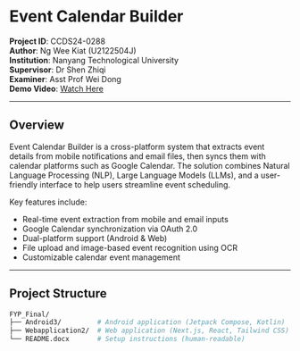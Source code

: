 # Event Calendar Builder

**Project ID**: CCDS24-0288  
**Author**: Ng Wee Kiat (U2122504J)  
**Institution**: Nanyang Technological University  
**Supervisor**: Dr Shen Zhiqi  
**Examiner**: Asst Prof Wei Dong  
**Demo Video**: [Watch Here](https://youtu.be/V2nJkcDVbOY)

---

## Overview

Event Calendar Builder is a cross-platform system that extracts event details from mobile notifications and email files, then syncs them with calendar platforms such as Google Calendar. The solution combines Natural Language Processing (NLP), Large Language Models (LLMs), and a user-friendly interface to help users streamline event scheduling.

Key features include:
- Real-time event extraction from mobile and email inputs
- Google Calendar synchronization via OAuth 2.0
- Dual-platform support (Android & Web)
- File upload and image-based event recognition using OCR
- Customizable calendar event management

---

## Project Structure

```bash
FYP_Final/
├── Android3/         # Android application (Jetpack Compose, Kotlin)
├── Webapplication2/  # Web application (Next.js, React, Tailwind CSS)
└── README.docx       # Setup instructions (human-readable)
